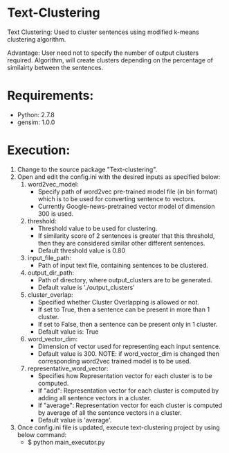 # Text-Clustering
Text Clustering: Used to cluster sentences using modified k-means clustering algorithm.

Advantage: User need not to specify the number of output clusters required.
Algorithm, will create clusters depending on the percentage of similairty between the sentences.

# Requirements:
- Python: 2.7.8
- gensim: 1.0.0

# Execution:
1. Change to the source package "Text-clustering".
2. Open and edit the config.ini with the desired inputs as specified below:
	1. word2vec_model: 
	   - Specify path of word2vec pre-trained model file (in bin format) which is 
	     to be used for converting sentence to vectors.
	   - Currently Google-news-pretrained vector model of dimension 300 is used.
	2. threshold:
	   - Threshold value to be used for clustering. 
	   - If similarity score of 2 sentences is greater that this threshold, 
	     then they are considered similar other different sentences.
	   - Default threshold value is 0.80
	3. input_file_path:
	   - Path of input text file, containing sentences to be clustered.
	4. output_dir_path:
	   - Path of directory, where output_clusters are to be generated.
	   - Default value is './output_clusters'
	5. cluster_overlap:
	   - Specified whether Cluster Overlapping is allowed or not.
       - If set to True, then a sentence can be present in more than 1 cluster.
       - If set to False, then a sentence can be present only in 1 cluster.
	   - Default value is: True
	6. word_vector_dim:
	   - Dimension of vector used for representing each input sentence.
	   - Default value is 300.
	   NOTE: if word_vector_dim is changed then corresponding word2vec trained model
	   is to be used.
	7. representative_word_vector:
	   - Specifies how Representation vector for each cluster is to be computed.
       - If "add": Representation vector for each cluster is computed by adding
	     all sentence vectors in a cluster.
       - If "average": Representation vector for each cluster is computed by
	     average of all the sentence vectors in a cluster.
	   - Default value is 'average'.
3. Once config.ini file is updated, execute text-clustering project by using below command:
	- $ python main_executor.py
